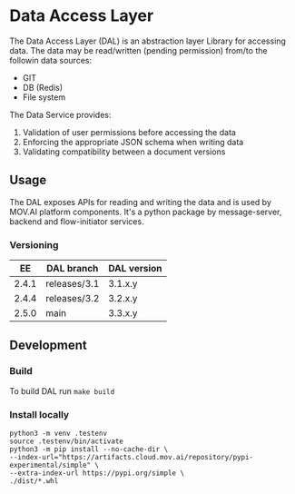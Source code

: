 # Data Access Layer
The Data Access Layer (DAL) is an abstraction layer Library for accessing data.
The data may be read/written (pending permission) from/to the followin data sources:
- GIT
- DB (Redis)
- File system

The Data Service provides:
1. Validation of user permissions before accessing the data
2. Enforcing the appropriate JSON schema when writing data
3. Validating compatibility between a document versions

## Usage

The DAL exposes APIs for reading and writing the data and is used by MOV.AI platform components.
It's a python package by message-server, backend and flow-initiator services.

### Versioning

| EE     | DAL branch      | DAL version |
|--------|-----------------|-------------|
| 2.4.1  | releases/3.1    | 3.1.x.y     |
| 2.4.4  | releases/3.2    | 3.2.x.y     |
| 2.5.0  | main            | 3.3.x.y     |

## Development

### Build

To build DAL run `make build`

### Install locally

    python3 -m venv .testenv
    source .testenv/bin/activate
    python3 -m pip install --no-cache-dir \
    --index-url="https://artifacts.cloud.mov.ai/repository/pypi-experimental/simple" \
    --extra-index-url https://pypi.org/simple \
    ./dist/*.whl
